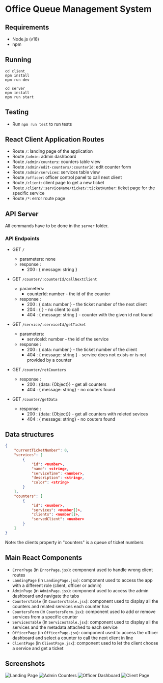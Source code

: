 # Office Queue Management System

## Requirements

- Node.js (v18)
- npm

## Running

```console
cd client
npm install
npm run dev
```

```console
cd server
npm install
npm run start
```

## Testing

- Run `npm run test` to run tests

## React Client Application Routes

- Route `/`: landing page of the application
- Route `/admin`: admin dashboard
- Route `/admin/counters`: counters table view
- Route `/admin/edit-counters/:counterId`: edit counter form
- Route `/admin/services`: services table view
- Route `/officer`: officer control panel to call next client
- Route `/client`: client page to get a new ticket
- Route `/client/:serviceName/ticket/:ticketNumber`: ticket page for the specific service
- Route `/*`: error route page

## API Server

All commands have to be done in the `server` folder.

### API Endpoints

- GET `/`
  - parameters: none
  - response :
    - 200 : { message: string }
- GET `/counter/:counterId/callNextClient`
  - parameters:
    - counterId: number - the id of the counter
  - response :
    - 200 : { data: number } - the ticket number of the next client
    - 204 : { } - no client to call
    - 404 : { message: string } - counter with the given id not found
- GET `/service/:serviceId/getTicket`
  - parameters:
    - serviceId: number - the id of the service
  - response :
    - 200 : { data: number } - the ticket number of the client
    - 404 : { message: string } - service does not exists or is not provided by a counter
- GET `/counter/retCounters`

  - response :
    - 200 : {data: {Object}} - get all counters
    - 404 : { message: string} - no couters found

- GET `/counter/getData`
  - response :
    - 200 : {data: {Object}} - get all counters with releted sevices
    - 404 : { message: string} - no couters found

## Data structures

```json
{
    "currentTicketNumber": 0,
    "services": [
        {
            "id": <number>,
            "name": <string>,
            "serviceTime": <number>,
            "description": <string>,
            "color": <string>
        }
    ],
    "counters": [
        {
            "id": <number>,
            "services": <number[]>,
            "clients": <number[]>,
            "servedClient": <number>
        }
    ]
}
```

Note: the clients property in "counters" is a queue of ticket numbers

## Main React Components

- `ErrorPage` (in `ErrorPage.jsx`): component used to handle wrong client routes
- `LandingPage` (in `LandingPage.jsx`): component used to access the app with a different role (client, officer or admin)
- `AdminPage` (in `AdminPage.jsx`): component used to access the admin dashboard and navigate the tabs
- `CountersTable` (in `CountersTable.jsx`): component used to display all the counters and related services each counter has
- `CountersForm` (in `CountersForm.jsx`): component used to add or remove services from a specific counter
- `ServicesTable` (in `ServicesTable.jsx`): component used to display all the services and the metadata attached to each service
- `OfficerPage` (in `OfficerPage.jsx`): component used to access the officer dashboard and select a counter to call the next client in line
- `ClientPage` (in `ClientPage.jsx`): component used to let the client choose a service and get a ticket

## Screenshots

![Landing Page](img/landing-page.png)
![Admin Counters](img/admin-dashboard-counters.png)
![Officer Dashboard](img/officer-dashboard.png)
![Client Page](img/client-page.png)
